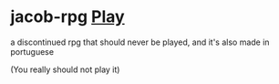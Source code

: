 # jacob-rpg [Play](https://longhirar.github.io/jacob-rpg/Jacob/www/)
 a discontinued rpg that should never be played, and it's also made in portuguese

 (You really should not play it)